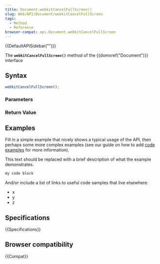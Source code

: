 ```yaml
---
title: Document.webkitCancelFullScreen()
slug: Web/API/Document/webkitCancelFullScreen
tags:
  - Method
  - Reference
browser-compat: api.Document.webkitCancelFullScreen
---
```

{{DefaultAPISidebar("")}}

The **`webkitCancelFullScreen()`** method of the {{domxref("Document")}} interface 

## Syntax

```js
webkitCancelFullScreen();
```

### Parameters



### Return Value



## Examples

Fill in a simple example that nicely shows a typical usage of the API, then perhaps some more complex examples (see our guide on how to add [code examples](/en-US/docs/MDN/Contribute/Structures/Code_examples) for more information).

This text should be replaced with a brief description of what the example demonstrates.

```js
my code block
```

And/or include a list of links to useful code samples that live elsewhere:

*   x
*   y
*   z

## Specifications

{{Specifications}}

## Browser compatibility

{{Compat}}

